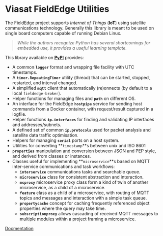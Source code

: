 # Viasat FieldEdge Utilities

The FieldEdge project supports *Internet of Things* (**IoT**) using
satellite communications technology. Generally this library is meant to be used
on single board computers capable of running Debian Linux.

>*While the authors recognize Python has several shortcomings for embedded use,*
*it provides a useful learning template.*

This library available on [**PyPI**](https://pypi.org/project/fieldedge-utilities/)
provides:

* A common **`logger`** format and wrapping file facility with UTC timestamps.
* A **`timer.RepeatingTimer`** utility (thread) that can be started, stopped,
restarted, and interval changed.
* A simplified **`mqtt`** client that automatically (re)onnects
(by default to a local `fieldedge-broker`).
* Helper functions for managing files and **`path`** on different OS.
* An interface for the FieldEdge **`hostpipe`** service for sending host
commands from a Docker container, with request/result captured in a logfile.
* Helper functions **`ip.interfaces`** for finding and validating IP interfaces
and addresses/subnets.
* A defined set of common **`ip.protocols`** used for packet analysis and
satellite data traffic optimisation.
* Helpers for managing **`serial`** ports on a host system.
* Utilities for converting **`timestamp`**s between unix and ISO 8601
* **`properties`** manipulation and conversion between JSON and PEP style,
and derived from classes or instances.
* Classes useful for implementing **`microservice`**s based on MQTT
inter-service communications and task workflows:
    * **`interservice`** communications tasks and searchable queue.
    * **`microservice`** class for consistent abstraction and interaction.
    * **`msproxy`** microservice proxy class form a kind of twin of another
    microservice, as a child of a microservice.
    * **`feature`** class as a child of a microservice, with routing of MQTT
    topics and messages and interaction with a simple task queue.
    * **`propertycache`** concept for caching frequently referenced object
    properties where the query may take time.
    * **`subscriptionproxy`** allows cascading of received MQTT messages to
    multiple modules within a project framing a microservice.

[Docmentation](https://inmarsat-enterprise.github.io/fieldedge-utilities/)
